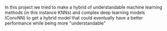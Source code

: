 In this project we tried to make a hybrid of understandable machine learning methods (in this instance KNNs) and complex deep learning models (ConvNN) to get a hybrid model that could eventually have a better performance while being more "understandable"
